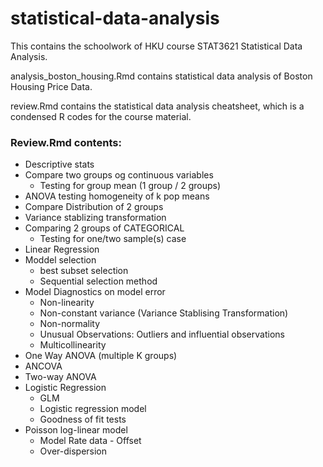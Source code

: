 # statistical-data-analysis

This contains the schoolwork of HKU course STAT3621 Statistical Data Analysis. 

analysis_boston_housing.Rmd contains statistical data analysis of Boston Housing Price Data.

review.Rmd contains the statistical data analysis cheatsheet, which is a condensed R codes for the course material.

### Review.Rmd contents:
- Descriptive stats
- Compare two groups og continuous variables
  - Testing for group mean (1 group / 2 groups)
- ANOVA testing homogeneity of k pop means
- Compare Distribution of 2 groups
- Variance stablizing transformation
- Comparing 2 groups of CATEGORICAL 
  - Testing for one/two sample(s) case
- Linear Regression 
- Moddel selection 
  - best subset selection
  - Sequential selection method
- Model Diagnostics on model error
  - Non-linearity
  - Non-constant variance (Variance Stablising Transformation)
  - Non-normality 
  - Unusual Observations: Outliers and influential observations
  - Multicollinearity
- One Way ANOVA (multiple K groups)
- ANCOVA
- Two-way ANOVA 
- Logistic Regression
  - GLM
  - Logistic regression model
  - Goodness of fit tests
- Poisson log-linear model
  - Model Rate data - Offset
  - Over-dispersion
